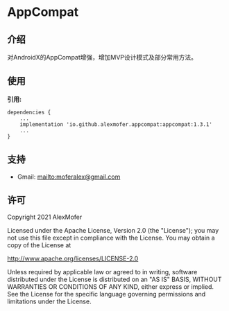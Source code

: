 AppCompat
=========

介绍
---

对AndroidX的AppCompat增强，增加MVP设计模式及部分常用方法。

使用
---

**引用:**
```
dependencies {
    ...
    implementation 'io.github.alexmofer.appcompat:appcompat:1.3.1'
    ...
}
```

支持
---

- Gmail: <mailto:moferalex@gmail.com>

许可
---

Copyright 2021 AlexMofer

Licensed under the Apache License, Version 2.0 (the "License");
you may not use this file except in compliance with the License.
You may obtain a copy of the License at

   http://www.apache.org/licenses/LICENSE-2.0

Unless required by applicable law or agreed to in writing, software
distributed under the License is distributed on an "AS IS" BASIS,
WITHOUT WARRANTIES OR CONDITIONS OF ANY KIND, either express or implied.
See the License for the specific language governing permissions and
limitations under the License.